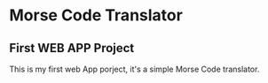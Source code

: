 # Morse Code Translator
## First WEB APP Project
This is my first web App porject, it's a simple Morse Code translator.
